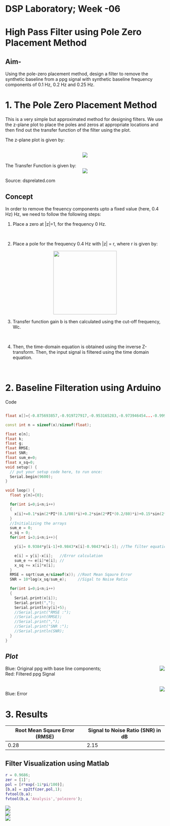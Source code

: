 # **DSP Laboratory; Week -06**
# High Pass Filter using Pole Zero Placement Method
## Aim-

Using the pole-zero placement method, design a filter to remove the synthetic baseline from a ppg signal with synthetic baseline frequency components of 0.1 Hz, 0.2 Hz and 0.25 Hz. 

# **1. The Pole Zero Placement Method**

This is a very simple but approximated method for designing filters. We use the z-plane plot to place the poles and zeros at appropriate locations and then find out the transfer function of the filter using the plot.

The z-plane plot is given by:

</br>

<center>
<img src="gifs\pzplace.png">
</center>


</br>
The Transfer Function is given by:

<center>
<img src="gifs\tf.png">
</center>

Source: dsprelated.com

## Concept

In order to remove the freuency components upto a fixed value (here, 0.4 Hz) Hz, we need to follow the following steps:

1. Place a zero at |z|=1, for the frequency 0 Hz.
   
   </br>

2. Place a pole for the frequency 0.4 Hz with |z| = r, where r is given by:
<center>

<img src="equations\r.JPG" width="200">

</center>

3. Transfer function gain b is then calculated using the cut-off frequency, Wc.

</br>

4. Then, the time-domain equation is obtained using the inverse Z-transform. Then, the input signal is filtered using the time domain equation.
   
</br>

# **2. Baseline Filteration using Arduino**

Code

``` cpp

float x[]={-0.875693857,-0.919727917,-0.953165283,-0.973946454...-0.99913659,-1,-0.999465027,-0.985283842,}

const int n = sizeof(x)/sizeof(float);

float e[n];
float k;
float g;
float RMSE;
float SNR;
float sum_e=0;
float x_sq=0;
void setup() {
  // put your setup code here, to run once:
  Serial.begin(9600);
}

void loop() {
  float y[n]={0};

  for(int i=0;i<n;i++)
  {
    x[i]+=0.1*sin(2*PI*(0.1/80)*i)+0.2*sin(2*PI*(0.2/80)*i)+0.15*sin(2*PI*(0.25/80)*i); //Synthetic Baseline component
  }
  //Initializing the arrays
  sum_e = 0;
  x_sq = 0;
  for(int i=3;i<n;i++){

    y[i]= 0.9384*y[i-1]+0.9843*x[i]-0.9843*x[i-1]; //The filter equation

    e[i] = y[i]-x[i];   //Error calculation
    sum_e += e[i]*e[i]; //
    x_sq += x[i]*x[i];
  }
  RMSE = sqrt(sum_e/sizeof(x)); //Root Mean Sqaure Error 
  SNR = 10*log(x_sq/sum_e);     //Sigal to Noise Ratio

  for(int i=0;i<n;i++)
  {
    Serial.print(x[i]);
    Serial.print(",");
    Serial.println(y[i]+5);
    //Serial.print("RMSE :");
    //Serial.print(RMSE);
    //Serial.print(",");
    //Serial.print("SNR :");
    //Serial.println(SNR);
  }
}
```
## *Plot*

<img style="float: right;" src="gifs\ppg.gif">

Blue:  Original ppg with base line components;
</br>
Red: Filtered ppg Signal

</br>

<img style="float: right;" src="gifs\error.gif">

Blue: Error

# **3. Results**

| Root Mean Sqaure Error (RMSE)|  Signal to Noise Ratio (SNR) in dB | 
| ----------- | ----------- | 
|        0.28 |    2.15   | 



## Filter Visualization using Matlab 

``` matlab
r = 0.9686;
zer = [1]'; 
pol = [r*exp(-1i*pi/100)];
[b,a] = zp2tf(zer,pol,1);
fvtool(b,a);
fvtool(b,a,'Analysis','polezero');
```
<img src="gifs\pole_zero.png">

</br>

<img src="gifs\magnitude.png">

</br>

<img src="gifs\phase.png">
</br>

